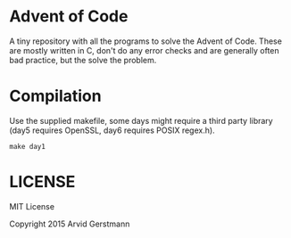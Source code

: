 # Advent of Code
A tiny repository with all the programs to solve the Advent of Code.
These are mostly written in C, don't do any error checks and are generally often bad practice, but the solve the problem.

# Compilation
Use the supplied makefile, some days might require a third party library (day5 requires OpenSSL, day6 requires POSIX regex.h).

```
make day1
```

# LICENSE
MIT License

Copyright 2015 Arvid Gerstmann
